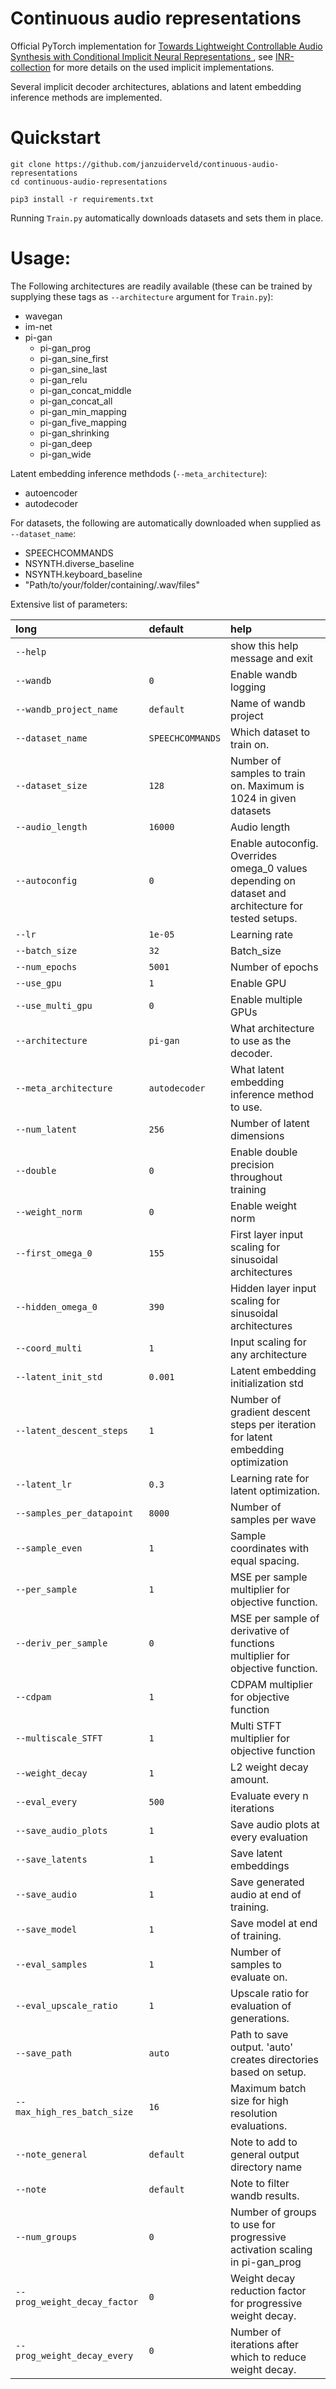 # Continuous audio representations
Official PyTorch implementation for <a href="https://arxiv.org/abs/2111.08462"> Towards Lightweight Controllable Audio Synthesis with Conditional Implicit Neural Representations </a>, see <a href="https://github.com/janzuiderveld/INR-collection">INR-collection</a> for more details on the used implicit implementations. 

Several implicit decoder architectures, ablations and latent embedding inference methods are implemented.

# Quickstart

```
git clone https://github.com/janzuiderveld/continuous-audio-representations
cd continuous-audio-representations

pip3 install -r requirements.txt
```

Running `Train.py` automatically downloads datasets and sets them in place.

# Usage:

The Following architectures are readily available (these can be trained by supplying these tags as `--architecture` argument for `Train.py`): 
- wavegan
- im-net
- pi-gan
  - pi-gan_prog
  - pi-gan_sine_first
  - pi-gan_sine_last
  - pi-gan_relu
  - pi-gan_concat_middle
  - pi-gan_concat_all
  - pi-gan_min_mapping
  - pi-gan_five_mapping
  - pi-gan_shrinking
  - pi-gan_deep
  - pi-gan_wide

Latent embedding inference methdods (`--meta_architecture`):
- autoencoder
- autodecoder

For datasets, the following are automatically downloaded when supplied as `--dataset_name`:
- SPEECHCOMMANDS
- NSYNTH.diverse_baseline
- NSYNTH.keyboard_baseline
- "Path/to/your/folder/containing/.wav/files"

Extensive list of parameters:

|long|default|help|
| :--- | :--- | :--- |
|`--help`||show this help message and exit|
|`--wandb`|`0`|Enable wandb logging|
|`--wandb_project_name`|`default`|Name of wandb project|
|`--dataset_name`|`SPEECHCOMMANDS`|Which dataset to train on.|
|`--dataset_size`|`128`|Number of samples to train on. Maximum is 1024 in given datasets|
|`--audio_length`|`16000`|Audio length|
|`--autoconfig`|`0`|Enable autoconfig. Overrides omega_0 values depending on dataset and architecture for tested setups.|
|`--lr`|`1e-05`|Learning rate|
|`--batch_size`|`32`|Batch_size|
|`--num_epochs`|`5001`|Number of epochs|
|`--use_gpu`|`1`|Enable GPU|
|`--use_multi_gpu`|`0`|Enable multiple GPUs|
|`--architecture`|`pi-gan`|What architecture to use as the decoder.|
|`--meta_architecture`|`autodecoder`|What latent embedding inference method to use.|
|`--num_latent`|`256`|Number of latent dimensions|
|`--double`|`0`|Enable double precision throughout training|
|`--weight_norm`|`0`|Enable weight norm|
|`--first_omega_0`|`155`|First layer input scaling for sinusoidal architectures|
|`--hidden_omega_0`|`390`|Hidden layer input scaling for sinusoidal architectures|
|`--coord_multi`|`1`|Input scaling for any architecture|
|`--latent_init_std`|`0.001`|Latent embedding initialization std|
|`--latent_descent_steps`|`1`|Number of gradient descent steps per iteration for latent embedding optimization|
|`--latent_lr`|`0.3`|Learning rate for latent optimization.|
|`--samples_per_datapoint`|`8000`|Number of samples per wave|
|`--sample_even`|`1`|Sample coordinates with equal spacing.|
|`--per_sample`|`1`|MSE per sample multiplier for objective function.|
|`--deriv_per_sample`|`0`|MSE per sample of derivative of functions multiplier for objective function.|
|`--cdpam`|`1`|CDPAM multiplier for objective function|
|`--multiscale_STFT`|`1`|Multi STFT multiplier for objective function|
|`--weight_decay`|`1`|L2 weight decay amount.|
|`--eval_every`|`500`|Evaluate every n iterations|
|`--save_audio_plots`|`1`|Save audio plots at every evaluation|
|`--save_latents`|`1`|Save latent embeddings|
|`--save_audio`|`1`|Save generated audio at end of training.|
|`--save_model`|`1`|Save model at end of training.|
|`--eval_samples`|`1`|Number of samples to evaluate on.|
|`--eval_upscale_ratio`|`1`|Upscale ratio for evaluation of generations.|
|`--save_path`|`auto`|Path to save output. 'auto' creates directories based on setup.|
|`--max_high_res_batch_size`|`16`|Maximum batch size for high resolution evaluations.|
|`--note_general`|`default`|Note to add to general output directory name|
|`--note`|`default`|Note to filter wandb results.|
|`--num_groups`|`0`|Number of groups to use for progressive activation scaling in pi-gan_prog|
|`--prog_weight_decay_factor`|`0`|Weight decay reduction factor for progressive weight decay.|
|`--prog_weight_decay_every`|`0`|Number of iterations after which to reduce weight decay.|
